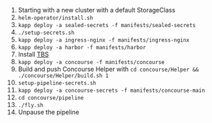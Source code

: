1. Starting with a new cluster with a default StorageClass
1. `helm-operator/install.sh`
1. `kapp deploy -a sealed-secrets -f manifests/sealed-secrets`
1. `./setup-secrets.sh`
1. `kapp deploy -a ingress-nginx -f manifests/ingress-nginx`
1. `kapp deploy -a harbor -f manifests/harbor`
1. Install [TBS](https://github.com/techgnosis/tanzu-build-service)
1. `kapp deploy -a concourse -f manifests/concourse`
1. Build and push Concourse Helper with `cd concourse/Helper && ./concourse/Helper/build.sh 1`
1. `setup-pipeline-secrets.sh`
1. `kapp deploy -a concourse-secrets -f manifests/concourse-main`
1. `cd concourse/pipeline`
1. `./fly.sh`
1. Unpause the pipeline